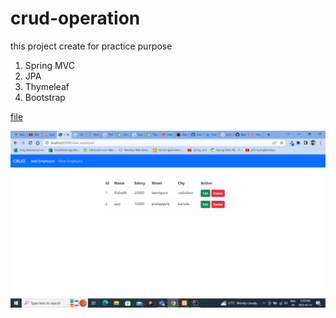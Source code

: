 # crud-operation
this project create for practice purpose

1. Spring MVC
2. JPA
3. Thymeleaf
4. Bootstrap

[file](screenshot/add_employee_form.png)

<picture>
  <source media="(prefers-color-scheme: dark)" srcset="screenshot/add_employee_form.png">
  <source media="(prefers-color-scheme: light)" srcset="screenshot/view_employee.png">
  <img alt="Shows an illustrated sun in light mode and a moon with stars in dark mode." src="screenshot/view_employee.png">
</picture>